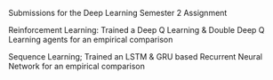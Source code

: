 Submissions for the Deep Learning Semester 2 Assignment

Reinforcement Learning: Trained a Deep Q Learning & Double Deep Q Learning agents for an empirical comparison

Sequence Learning; Trained an LSTM & GRU based Recurrent Neural Network for an empirical comparison